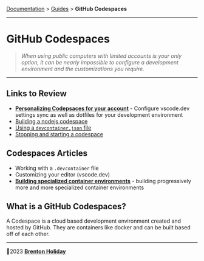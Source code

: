 [Documentation](#) > [Guides](#) > __GitHub Codespaces__

------

# GitHub Codespaces

>  *When using public computers with limited accounts is your only option, it can be nearly impossible to configure a development environment and the customizations you require.*

___

## Links to Review

- [**Personalizing Codepsaces for your account**](https://docs.github.com/en/codespaces/setting-your-user-preferences/personalizing-github-codespaces-for-your-account) - Configure vscode.dev settings sync as well as dotfiles for your development environment
- [Building a nodejs codespace](https://docs.github.com/en/codespaces/setting-up-your-project-for-codespaces/adding-a-dev-container-configuration/setting-up-your-nodejs-project-for-codespaces)
- [Using a `devcontainer.json` file](https://docs.github.com/en/codespaces/setting-up-your-project-for-codespaces/adding-a-dev-container-configuration/setting-up-your-nodejs-project-for-codespaces)
- [Stopping and starting a codespace](https://docs.github.com/en/codespaces/developing-in-a-codespace/stopping-and-starting-a-codespace)

## Codespaces Articles

- Working with a `.devcontainer` file
- Customizing your editor (vscode.dev)
- **[Building specialized container environments](building-specialized-container-environments/READM)** - building progressively more and more specialized container environments

## What is a GitHub Codespaces?

A Codespace is a cloud based development environment created and hosted by GitHub. They are containers like docker and can be built based off of each other.





***

🤍2023 **[Brenton Holiday](https://allmylinks.com/8rents)**
